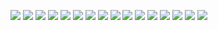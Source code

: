 ![](https://github.com/wvxwxvw/LibPortablePlus/blob/main/profiles_91esr/screenshots/001/2021.10.11_113113.png)
![](https://github.com/wvxwxvw/LibPortablePlus/blob/main/profiles_91esr/screenshots/001/2021.10.11_113209.png)
![](https://github.com/wvxwxvw/LibPortablePlus/blob/main/profiles_91esr/screenshots/001/2021.10.11_113836.png)
![](https://github.com/wvxwxvw/LibPortablePlus/blob/main/profiles_91esr/screenshots/001/2021.10.11_113910.png)
![](https://github.com/wvxwxvw/LibPortablePlus/blob/main/profiles_91esr/screenshots/001/2021.10.11_114314.png)
![](https://github.com/wvxwxvw/LibPortablePlus/blob/main/profiles_91esr/screenshots/001/2021.10.11_114327.png)
![](https://github.com/wvxwxvw/LibPortablePlus/blob/main/profiles_91esr/screenshots/001/2021.10.11_114524.png)
![](https://github.com/wvxwxvw/LibPortablePlus/blob/main/profiles_91esr/screenshots/001/2021.10.11_114546.png)
![](https://github.com/wvxwxvw/LibPortablePlus/blob/main/profiles_91esr/screenshots/001/2021.10.11_114708.png)
![](https://github.com/wvxwxvw/LibPortablePlus/blob/main/profiles_91esr/screenshots/001/2021.10.11_114726.png)
![](https://github.com/wvxwxvw/LibPortablePlus/blob/main/profiles_91esr/screenshots/001/2021.10.11_114749.png)
![](https://github.com/wvxwxvw/LibPortablePlus/blob/main/profiles_91esr/screenshots/001/2021.10.11_114805.png)
![](https://github.com/wvxwxvw/LibPortablePlus/blob/main/profiles_91esr/screenshots/001/2021.10.11_114838.png)
![](https://github.com/wvxwxvw/LibPortablePlus/blob/main/profiles_91esr/screenshots/001/2021.10.11_114850.png)
![](https://github.com/wvxwxvw/LibPortablePlus/blob/main/profiles_91esr/screenshots/001/2021.10.11_114926.png)
![](https://github.com/wvxwxvw/LibPortablePlus/blob/main/profiles_91esr/screenshots/001/2021.10.11_114943.png)
